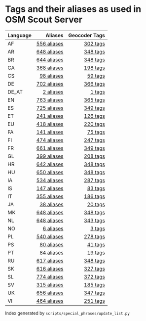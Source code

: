 # Tags and their aliases as used in OSM Scout Server

Language | Aliases | Geocoder Tags 
 --- | ---:| ---: 
AF | [556 aliases](alias2tag_af.md) | [302 tags](tag2alias_af.md) 
AR | [648 aliases](alias2tag_ar.md) | [348 tags](tag2alias_ar.md) 
BR | [644 aliases](alias2tag_br.md) | [348 tags](tag2alias_br.md) 
CA | [368 aliases](alias2tag_ca.md) | [198 tags](tag2alias_ca.md) 
CS | [98 aliases](alias2tag_cs.md) | [59 tags](tag2alias_cs.md) 
DE | [702 aliases](alias2tag_de.md) | [366 tags](tag2alias_de.md) 
DE_AT | [2 aliases](alias2tag_de_at.md) | [1 tags](tag2alias_de_at.md) 
EN | [763 aliases](alias2tag_en.md) | [365 tags](tag2alias_en.md) 
ES | [725 aliases](alias2tag_es.md) | [349 tags](tag2alias_es.md) 
ET | [241 aliases](alias2tag_et.md) | [126 tags](tag2alias_et.md) 
EU | [418 aliases](alias2tag_eu.md) | [220 tags](tag2alias_eu.md) 
FA | [141 aliases](alias2tag_fa.md) | [75 tags](tag2alias_fa.md) 
FI | [474 aliases](alias2tag_fi.md) | [247 tags](tag2alias_fi.md) 
FR | [661 aliases](alias2tag_fr.md) | [349 tags](tag2alias_fr.md) 
GL | [399 aliases](alias2tag_gl.md) | [208 tags](tag2alias_gl.md) 
HR | [642 aliases](alias2tag_hr.md) | [348 tags](tag2alias_hr.md) 
HU | [650 aliases](alias2tag_hu.md) | [348 tags](tag2alias_hu.md) 
IA | [534 aliases](alias2tag_ia.md) | [287 tags](tag2alias_ia.md) 
IS | [147 aliases](alias2tag_is.md) | [83 tags](tag2alias_is.md) 
IT | [355 aliases](alias2tag_it.md) | [186 tags](tag2alias_it.md) 
JA | [38 aliases](alias2tag_ja.md) | [20 tags](tag2alias_ja.md) 
MK | [648 aliases](alias2tag_mk.md) | [348 tags](tag2alias_mk.md) 
NL | [648 aliases](alias2tag_nl.md) | [343 tags](tag2alias_nl.md) 
NO | [6 aliases](alias2tag_no.md) | [3 tags](tag2alias_no.md) 
PL | [540 aliases](alias2tag_pl.md) | [278 tags](tag2alias_pl.md) 
PS | [80 aliases](alias2tag_ps.md) | [41 tags](tag2alias_ps.md) 
PT | [84 aliases](alias2tag_pt.md) | [19 tags](tag2alias_pt.md) 
RU | [617 aliases](alias2tag_ru.md) | [348 tags](tag2alias_ru.md) 
SK | [616 aliases](alias2tag_sk.md) | [327 tags](tag2alias_sk.md) 
SL | [774 aliases](alias2tag_sl.md) | [372 tags](tag2alias_sl.md) 
SV | [315 aliases](alias2tag_sv.md) | [185 tags](tag2alias_sv.md) 
UK | [656 aliases](alias2tag_uk.md) | [347 tags](tag2alias_uk.md) 
VI | [464 aliases](alias2tag_vi.md) | [251 tags](tag2alias_vi.md) 


Index generated by `scripts/special_phrases/update_list.py`
